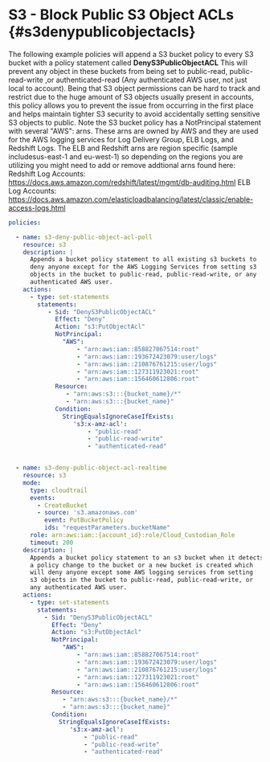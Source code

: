 # S3 - Block Public S3 Object ACLs {#s3denypublicobjectacls}

The following example policies will append a S3 bucket policy to every
S3 bucket with a policy statement called **DenyS3PublicObjectACL** This
will prevent any object in these buckets from being set to public-read,
public-read-write ,or authenticated-read (Any authenticated AWS user,
not just local to account). Being that S3 object permissions can be hard
to track and restrict due to the huge amount of S3 objects usually
present in accounts, this policy allows you to prevent the issue from
occurring in the first place and helps maintain tighter S3 security to
avoid accidentally setting sensitive S3 objects to public. Note the S3
bucket policy has a NotPrincipal statement with several \"AWS\": arns.
These arns are owned by AWS and they are used for the AWS logging
services for Log Delivery Group, ELB Logs, and Redshift Logs. The ELB
and Redshift arns are region specific (sample includesus-east-1 and
eu-west-1) so depending on the regions you are utilizing you might need
to add or remove addtional arns found here: Redshift Log Accounts:
<https://docs.aws.amazon.com/redshift/latest/mgmt/db-auditing.html> ELB
Log Accounts:
<https://docs.aws.amazon.com/elasticloadbalancing/latest/classic/enable-access-logs.html>

``` yaml
policies:

  - name: s3-deny-public-object-acl-poll
    resource: s3
    description: |
      Appends a bucket policy statement to all existing s3 buckets to
      deny anyone except for the AWS Logging Services from setting s3
      objects in the bucket to public-read, public-read-write, or any
      authenticated AWS user.
    actions:
      - type: set-statements
        statements:
           - Sid: "DenyS3PublicObjectACL"
             Effect: "Deny"
             Action: "s3:PutObjectAcl"
             NotPrincipal:
               "AWS":
                   - "arn:aws:iam::858827067514:root"
                   - "arn:aws:iam::193672423079:user/logs"
                   - "arn:aws:iam::210876761215:user/logs"
                   - "arn:aws:iam::127311923021:root"
                   - "arn:aws:iam::156460612806:root"
             Resource:
                - "arn:aws:s3:::{bucket_name}/*"
                - "arn:aws:s3:::{bucket_name}"
             Condition:
               StringEqualsIgnoreCaseIfExists:
                  's3:x-amz-acl':
                      - "public-read"
                      - "public-read-write"
                      - "authenticated-read"


  - name: s3-deny-public-object-acl-realtime
    resource: s3
    mode:
      type: cloudtrail
      events:
        - CreateBucket
        - source: 's3.amazonaws.com'
          event: PutBucketPolicy
          ids: "requestParameters.bucketName"
      role: arn:aws:iam::{account_id}:role/Cloud_Custodian_Role
      timeout: 200
    description: |
      Appends a bucket policy statement to an s3 bucket when it detects
      a policy change to the bucket or a new bucket is created which
      will deny anyone except some AWS logging services from setting
      s3 objects in the bucket to public-read, public-read-write, or
      any authenticated AWS user.
    actions:
      - type: set-statements
        statements:
          - Sid: "DenyS3PublicObjectACL"
            Effect: "Deny"
            Action: "s3:PutObjectAcl"
            NotPrincipal:
               "AWS":
                   - "arn:aws:iam::858827067514:root"
                   - "arn:aws:iam::193672423079:user/logs"
                   - "arn:aws:iam::210876761215:user/logs"
                   - "arn:aws:iam::127311923021:root"
                   - "arn:aws:iam::156460612806:root"
            Resource:
               - "arn:aws:s3:::{bucket_name}/*"
               - "arn:aws:s3:::{bucket_name}"
            Condition:
              StringEqualsIgnoreCaseIfExists:
                 's3:x-amz-acl':
                     - "public-read"
                     - "public-read-write"
                     - "authenticated-read"
```
